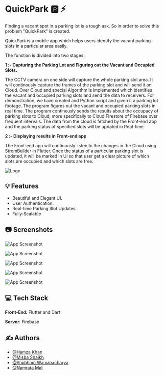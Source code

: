 
# QuickPark 🅿️ ⚡

Finding a vacant spot in a parking lot is a tough ask. So in order to solve this 
problem "QuickPark" is created.

QuickPark is a mobile app which helps users identify the vacant parking slots
in a particular area easily.

The function is divided into two stages:

**1 :- Capturing the Parking Lot and Figuring out the Vacant and Occupied Slots.**

The CCTV camera on one side will capture the whole parking slot area.
It will continously capture the frames of the parking slot and will send it on Cloud.
Over Cloud and special Algorithm is implemented which identifies the
vacant and occupied parking slots and send the data to receivers.
For demonstration, we have created and Python script and given it a parking lot footage.
The program figures out the vacant and occupied parking slots in real time.
The program continously sends the results about the occupacy of parking slots to Cloud, more specifically to Cloud Firestore of Firebase over frequent intervals. The data from the 
cloud is fetched by the Front-end app and the parking status of specified slots
will be updated in Real-time.
  
**2 :- Displaying results in Front-end app**

The Front-end app will continously listen to the changes in the Cloud using StremBuilder in Flutter. 
Once the status of a particular parking slot is updated, it will be marked in UI so that
user get a clear picture of which slots are occupied and which slots are free.



![Logo](https://github.com/HamzaKhan07/QuickPark-app/blob/main/outputs/logo.png?raw=true)


## 💡 Features

- Beautiful and Elegant UI.
- User Authentication.
- Real-time Parking Slot Updates.
- Fully-Scalable



## 📷 Screenshots

![App Screenshot](https://github.com/HamzaKhan07/QuickPark-app/blob/main/outputs/cover.png?raw=true)

![App Screenshot](https://github.com/HamzaKhan07/QuickPark-app/blob/main/outputs/Screen1.png?raw=true)

![App Screenshot](https://github.com/HamzaKhan07/QuickPark-app/blob/main/outputs/Screen2.png?raw=true)

![App Screenshot](https://github.com/HamzaKhan07/QuickPark-app/blob/main/outputs/Screen3.png?raw=true)

![App Screenshot](https://github.com/HamzaKhan07/QuickPark-app/blob/main/outputs/Screen4.png?raw=true)







## 💻 Tech Stack

**Front-End:** Flutter and Dart

**Server:** Firebase


## ✍️ Authors

- [@Hamza Khan](https://www.github.com/HamzaKhan07)
- [@Misba Shaikh](https://www.github.com/HamzaKhan07)
- [@Shubham Wamanacharya](https://www.github.com/ShubhamPW2911)
- [@Namrata Mali](https://www.github.com/Namrata-28)

